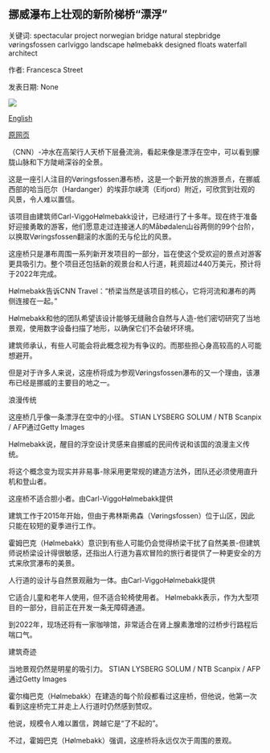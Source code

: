 ## 挪威瀑布上壮观的新阶梯桥“漂浮”

关键词: spectacular project norwegian bridge natural stepbridge vøringsfossen carlviggo landscape hølmebakk designed floats waterfall architect

作者: Francesca Street

发表日期: None

![](https://cdn.cnn.com/cnnnext/dam/assets/200821123458-norway-step-bridge-1-super-tease.jpg)

[English](Spectacular%20new%20step-bridge%20%27floats%27%20over%20Norwegian%20waterfall.md)

[原网页](https://edition.cnn.com/travel/article/norway-waterfall-bridge/index.html)

（CNN）-冲水在高架行人天桥下层叠流淌，看起来像是漂浮在空中，可以看到朦胧山脉和下方陡峭深谷的全景。

这是一座引人注目的Vøringsfossen瀑布桥，这是一个新开放的旅游景点，在挪威西部的哈当厄尔（Hardanger）的埃菲尔峡湾（Eifjord）附近，可欣赏到壮观的风景，令人难以置信。

该项目由建筑师Carl-ViggoHølmebakk设计，已经进行了十多年。现在终于准备好迎接勇敢的游客，他们愿意走过连接迷人的Måbødalen山谷两侧的99个台阶，以换取Vøringsfossen翻滚的水面的无与伦比的风景。

这座桥只是瀑布周围一系列新开发项目的一部分，旨在使这个受欢迎的景点对游客更具吸引力。整个项目还包括新的观景台和人行道，耗资超过440万美元，预计将于2022年完成。

Hølmebakk告诉CNN Travel：“桥梁当然是该项目的核心，它将河流和瀑布的两侧连接在一起。”

Hølmebakk和他的团队希望该设计能够无缝融合自然与人造-他们密切研究了当地景观，使用数字设备扫描了地形，以确保它们不会破坏环境。

建筑师承认，有些人可能会将此概念视为有争议的。而那些担心身高较高的人可能想避开。

但是对于许多人来说，这座桥将成为参观Vøringsfossen瀑布的又一个理由，该瀑布已经是挪威的主要目的地之一。

浪漫传统

这座桥几乎像一条漂浮在空中的小径。 STIAN LYSBERG SOLUM / NTB Scanpix / AFP通过Getty Images

Hølmebakk说，醒目的浮空设计灵感来自挪威的民间传说和该国的浪漫主义传统。

将这个概念变为现实并非易事-除采用更常规的建造方法外，团队还必须使用直升机和登山者。

这座桥不适合胆小者。由Carl-ViggoHølmebakk提供

建筑工作于2015年开始，但由于弗林斯弗森（Vøringsfossen）位于山区，因此只能在较短的夏季进行工作。

霍姆巴克（Hølmebakk）意识到有些人可能仍会觉得桥梁干扰了自然美景-但建筑师说桥梁设计得很敏感，还指出人行道为喜欢冒险的旅行者提供了一种更安全的方式来欣赏瀑布的美景。

人行道的设计与自然景观融为一体。由Carl-ViggoHølmebakk提供

它适合儿童和老年人使用，但不适合轮椅使用者。 Hølmebakk表示，作为大型项目的一部分，目前正在开发一条无障碍通道。

到2022年，现场还将有一家咖啡馆，非常适合在肾上腺素激增的过桥步行路程后喘口气。

建筑奇迹

当地景观仍然是明星的吸引力。 STIAN LYSBERG SOLUM / NTB Scanpix / AFP通过Getty Images

霍尔梅巴克（Hølmebakk）在建造的每个阶段都看过这座桥，但他说，他第一次看到这座桥完工并走上人行道时仍然感到赞叹。

他说，规模令人难以置信，跨越它是“了不起的”。

不过，霍姆巴克（Hølmebakk）强调，这座桥将永远仅次于周围的景观。